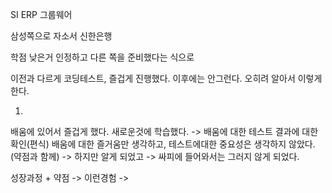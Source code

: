 SI
ERP 그룹웨어

삼성쪽으로 자소서
신한은행

학점 낮은거 인정하고 다른 쪽을 준비했다는 식으로

이전과 다르게 코딩테스트, 즐겁게 진행했다. 이후에는 안그런다. 오히려 알아서 이렇게한다.


1.

배움에 있어서 즐겁게 했다. 새로운것에 학습했다. -> 배움에 대한 테스트 결과에 대한 확인(편식)
배움에 대한 즐거움만 생각하고, 테스트에대한 중요성은 생각하지 않았다.(약점과 함께) -> 하지만 알게 되었고 -> 싸피에 들어와서는 그러지 않게 되었다.

성장과정 + 약점 -> 이런경험 -> 